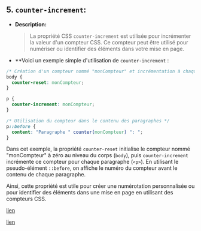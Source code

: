 

## 5. **`counter-increment`:**

- **Description:**

    >La propriété CSS `counter-increment` est utilisée pour incrémenter la valeur d'un compteur CSS. Ce compteur peut être utilisé pour numériser ou identifier des éléments dans votre mise en page. 
    
    
- **Voici un exemple simple d'utilisation de `counter-increment` :

```css
/* Création d'un compteur nommé "monCompteur" et incrémentation à chaque paragraphe (<p>) */
body {
  counter-reset: monCompteur;
}

p {
  counter-increment: monCompteur;
}

/* Utilisation du compteur dans le contenu des paragraphes */
p::before {
  content: "Paragraphe " counter(monCompteur) ": ";
}
```

Dans cet exemple, la propriété `counter-reset` initialise le compteur nommé "monCompteur" à zéro au niveau du corps (`body`), puis `counter-increment` incrémente ce compteur pour chaque paragraphe (`<p>`). En utilisant le pseudo-élément `::before`, on affiche le numéro du compteur avant le contenu de chaque paragraphe.

Ainsi, cette propriété est utile pour créer une numérotation personnalisée ou pour identifier des éléments dans une mise en page en utilisant des compteurs CSS.



[lien](https://developer.mozilla.org/fr/docs/Web/CSS/CSS_counter_styles/Using_CSS_counters)

[lien](https://developer.mozilla.org/fr/docs/Web/CSS/counter-increment)
